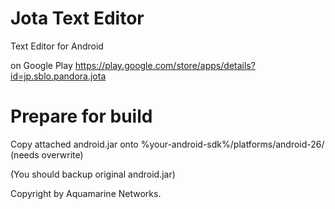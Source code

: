 # Jota Text Editor
Text Editor for Android

on Google Play https://play.google.com/store/apps/details?id=jp.sblo.pandora.jota

# Prepare for build
Copy attached android.jar onto %your-android-sdk%/platforms/android-26/ (needs overwrite)

(You should backup original android.jar)



Copyright by Aquamarine Networks.
